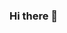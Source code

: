 ### Hi there 👋

<!--
**Mghrabi/Mghrabi** is a ✨ _special_ ✨ repository because its `README.md` (this file) appears on your GitHub profile.

Here are some ideas to get you started:

- 🔭 I’m seeking an opportunity to work as a Full stack Engineer
- 🌱 I’m currently learning System Desing and Machine Learning
- 📫 Reach me via email: ahmedhishammaghrabi@gmail.com
